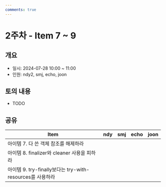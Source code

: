 ```yaml
---
comments: true
---
```

# 2주차 - Item 7 ~ 9

## 개요

- 일시: 2024-07-28 10:00 ~ 11:00
- 인원: ndy2, smj, echo, joon

## 토의 내용

- TODO
## 공유

| Item                                           | ndy | smj | echo | joon |
| ---------------------------------------------- | --- | --- | ---- | ---- |
| 아이템 7. 다 쓴 객체 참조를 해제하라                         |     |     |      |      |
| 아이템 8. finalizer와 cleaner 사용을 피하라              |     |     |      |      |
| 아이템 9. try-finally보다는 try-with-resources를 사용하라 |     |     |      |      |

